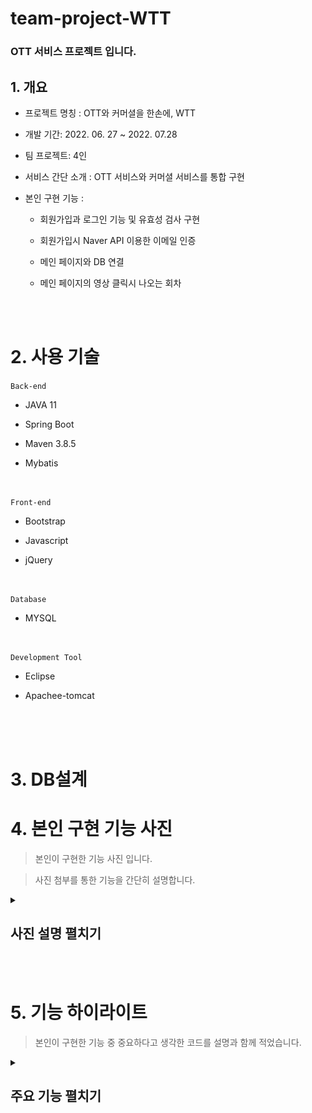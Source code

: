 # team-project-WTT


### OTT 서비스 프로젝트 입니다. 



## 1. 개요


 - 프로젝트 명칭 : OTT와 커머셜을 한손에, WTT
 
 - 개발 기간: 2022. 06. 27 ~ 2022. 07.28
 
 - 팀 프로젝트: 4인
 
 - 서비스 간단 소개 : OTT 서비스와 커머셜 서비스를 통합 구현
 
 - 본인 구현 기능 :
 
    - 회원가입과 로그인 기능 및 유효성 검사 구현
    
    - 회원가입시 Naver API 이용한 이메일 인증
    
    - 메인 페이지와  DB 연결
    
    - 메인 페이지의 영상 클릭시 나오는 회차 
   
 
 
 
 <br/>
<br/>


# 2. 사용 기술
 ` Back-end `
 
- JAVA 11 
 
 
- Spring Boot 
 
 
- Maven 3.8.5

 
- Mybatis



 

<br/>
 
 ` Front-end 
 `
 - Bootstrap 
 
 - Javascript
 
 - jQuery 
  
<br/>

` Database `

- MYSQL



<br/>

` Development Tool `

 - Eclipse
 
 - Apachee-tomcat
 
  <br/>
    <br/>
      <br/>
 
 # 3. DB설계
 
 
 
 # 4. 본인 구현 기능 사진
 
 > 본인이 구현한 기능 사진 입니다.
 
 > 사진 첨부를 통한 기능을 간단히 설명합니다.
 
 
 
  <details> 
  
<summary> <H2> 사진 설명 펼치기 </H2> </summary>


## 1. INDEX

<img src="./src/main/resources/static/images/readme/readme_index.png">
 <br/>
 
 > 인덱스 화면입니다.
<br/>
  <br/>
  

## 2. 회원가입 및 로그인

<img src="./src/main/resources/static/images/readme/readme_join.png">

<br/>

> 회원가입 화면입니다.

- 네이버로 이메일 인증 후 가입 가능합니다.

- Ajax 를 사용하여 비밀번호와 비밀번호 확인을 비동기 방식으로 동일한지 실시간으로 감지합니다.

<br/>
  <br/>
  
## 2-1. 이메일 인증

<img src="./src/main/resources/static/images/readme/readme_email.png">

 > 해당 이메일로부터 이메일 인증을 요청합니다.
 
  - 인증 요청과 회원가입 번호가 일치해야 회원가입 가능합니다.
  
  <br/>
    <br/>
  
 
 

## 2-3. 로그인 

<img src="./src/main/resources/static/images/readme/readme_login.png">
 
> 로그인 화면 입니다.

<br/>

  <br/>
  
  
## 3. 메인 페이지

<img src="./src/main/resources/static/images/readme/readme_main.png">

> 로그인 성공 시 메인 페이지 입니다.

 - 컨텐츠 화면에 마우스를 올려놓을 시 예고편 영상이 자동재생 됩니다.
 
 <br/>
  <br/>
  
## 3-1. 메인 페이지 컨텐츠 재생 버튼 클릭 시

<img src="./src/main/resources/static/images/readme/readme_main2.png">

> 메인 페이지 컨텐츠에서 재생버튼 클릭 시 토글입니다.

- 예고편 영상을 큰 화면으로 볼 수 있습니다.

<br/>
  <br/>
  
## 3-2. 메인 페이지 컨텐츠 ∨ 버튼 클릭시 

<img src="./src/main/resources/static/images/readme/readme_season1.png">

> 회차 및 시즌을 선택 가능합니다.

<br/>
  <br/>
  
## 3-3. 회차 선택 시

<img src="./src/main/resources/static/images/readme/readme_season2.png">

> 회차에 맞는 영상 정보가 나옵니다.

<br/>
  <br/>
  
## 3-4. 회차 컨텐츠 선택 시

<img src="./src/main/resources/static/images/readme/readme_season3.png">

> 영상 상세보기 페이지로 이동

</details>
 
 
 <br/>
 
  <br/>
 
  # 5. 기능 하이라이트
   
 > 본인이 구현한 기능 중 중요하다고 생각한 코드를 설명과 함께 적었습니다.
  
  <details> 
  
<summary> <H2> 주요 기능 펼치기 </H2> </summary>

 


 
 ## 1. 이메일 인증
 <br/>
 
 - UserController
 
 ```java
 
 //이메일 인증
   @RequestMapping(value="/mailCheck", method=RequestMethod.GET)
   @ResponseBody
   public String mailCheckGET(String email) throws Exception{
	   Random random = new Random();
	   int checkNum = random.nextInt(888888) + 111111;
	
	   /*이메일 보내기*/
	   String setFrom ="vytjdgus1234@naver.com";
	   String toMail = email;
       String title = "회원가입 인증 이메일 입니다.";
       String content = 
               "WTT를 이용해주셔서 정말 감사합니다." +
               "<br><br>" + 
               "인증 번호는 " + checkNum + "입니다." + 
               "<br>" + 
               "해당 인증번호를 인증번호 확인란에 기입하여 주세요.";
      
       try {
           
           MimeMessage message = mailSender.createMimeMessage();
           MimeMessageHelper helper = new MimeMessageHelper(message, true, "utf-8");
           helper.setFrom(setFrom);
           helper.setTo(toMail);
           helper.setSubject(title);
           helper.setText(content,true);
           mailSender.send(message);
           
       }catch(Exception e) {
           e.printStackTrace();
       }
      
       String num = Integer.toString(checkNum);
       
       return num;
   } 
   
   ```
 
 > Random 으로 난수값을 지정하고 mailSender API를 사용하여 보낼 이메일 내용을 커스텀해서 요청합니다.
 
 - 이메일 인증 Ajax 
 
 ```java
 
   /* 인증번호 이메일 전송*/
  $(".btnCheck").click(function(){
	  
	  var emailc = $(".email").val();
	  var checkBox =$(".mail_check_input");
	  var boxWrap =$(".mail_check_input_box");
	  var warnMsg =$(".mail_input_box_warn");
	  
	  /* 이메일 형식 유효성 검사 */
	    if(mailFormCheck(emailc)){
	        warnMsg.html("이메일이 전송 되었습니다. 이메일을 확인해주세요.");
	        warnMsg.css("display", "inline-block");
	    } else {
	        warnMsg.html(" @를 포함한 이메일 주소를 입력해주세요.");
	        warnMsg.css("display", "inline-block","color","red");
	        return false;
	    }    
	  
	  $.ajax({
		  type:"GET",
		  url:"mailCheck?email=" +emailc,
			success:function(data){
				 console.log("data :" + data);
				 checkBox.attr("disabled",false);
				 boxWrap.attr("id","mail_check_input_box_true");
				 code = data;
			} //success 펑션 종료
		  
	  }); //ajax 코드 종료
	  
  }); //인증번호 이메일 전송 function 종료
 
 ```
 
 - ajax를 통해 controller 와 데이터를 주고받습니다.
 
 - 이메일 인증 확인 ajax
 
 ```java
 
  /*인증번호 비교*/
   $(".mail_check_input").blur(function(){

 	  var inputCode = $(".mail_check_input").val();
 	  var checkResult = $("#mail_check_input_box_warn");

 	  if(inputCode == code){                            // 일치할 경우
 	        checkResult.html("인증번호가 일치합니다.");
 	        checkResult.attr("class", "correct");
 	        mailnumCheck = true;
 	    } else {                                            // 일치하지 않을 경우
 	        checkResult.html("인증번호를 다시 확인해주세요.");
 	        checkResult.attr("class", "incorrect");
 	        mailnumCheck = false;
 	    }


   });
 
 
 ```
 - 이메일 인증을 확인하는 절차를 거칩니다.
 
 <br/>
  <br/>

 </details>
 
